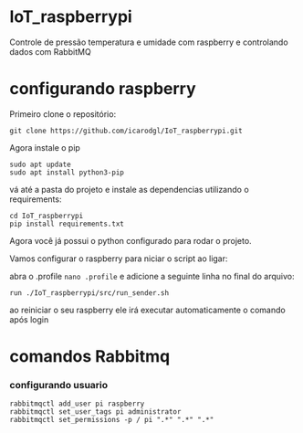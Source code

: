 ﻿# IoT_raspberrypi
Controle de pressão temperatura e umidade com raspberry e controlando dados com RabbitMQ



# configurando raspberry
Primeiro clone o repositório:
```shell
git clone https://github.com/icarodgl/IoT_raspberrypi.git
```
Agora instale o pip
```shell
sudo apt update
sudo apt install python3-pip
```

vá até a pasta do projeto e instale as dependencias utilizando o requirements:
```shell
cd IoT_raspberrypi
pip install requirements.txt
```
Agora você já possui o python configurado para rodar o projeto.

Vamos configurar o raspberry para niciar o script ao ligar:

abra o .profile  `nano .profile` e adicione a seguinte linha no final do arquivo:
````shell
run ./IoT_raspberrypi/src/run_sender.sh
````
ao reiniciar o seu raspberry ele irá executar automaticamente o comando após login


# comandos Rabbitmq

### configurando usuario
```shell
rabbitmqctl add_user pi raspberry
rabbitmqctl set_user_tags pi administrator
rabbitmqctl set_permissions -p / pi ".*" ".*" ".*"
```
